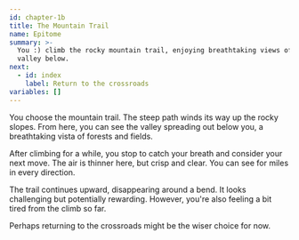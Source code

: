 ```yaml
---
id: chapter-1b
title: The Mountain Trail
name: Epitome
summary: >-
  You :) climb the rocky mountain trail, enjoying breathtaking views of the
  valley below.
next:
  - id: index
    label: Return to the crossroads
variables: []
---
```


You choose the mountain trail. The steep path winds its way up the rocky slopes. From here, you can see the valley spreading out below you, a breathtaking vista of forests and fields.

After climbing for a while, you stop to catch your breath and consider your next move. The air is thinner here, but crisp and clear. You can see for miles in every direction.

The trail continues upward, disappearing around a bend. It looks challenging but potentially rewarding. However, you're also feeling a bit tired from the climb so far.

Perhaps returning to the crossroads might be the wiser choice for now.
